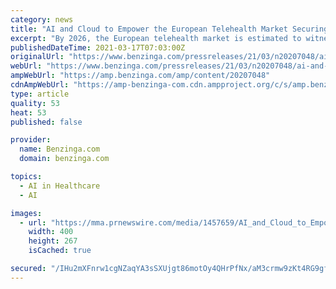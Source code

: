 ```yaml
---
category: news
title: "AI and Cloud to Empower the European Telehealth Market Securing Efficient Access to Essential Healthcare Services"
excerpt: "By 2026, the European telehealth market is estimated to witness more than a four-and-a-half-fold growth, garnering $20.7 billion revenue, finds Frost & Sullivan SANTA"
publishedDateTime: 2021-03-17T07:03:00Z
originalUrl: "https://www.benzinga.com/pressreleases/21/03/n20207048/ai-and-cloud-to-empower-the-european-telehealth-market-securing-efficient-access-to-essential-heal"
webUrl: "https://www.benzinga.com/pressreleases/21/03/n20207048/ai-and-cloud-to-empower-the-european-telehealth-market-securing-efficient-access-to-essential-heal"
ampWebUrl: "https://amp.benzinga.com/amp/content/20207048"
cdnAmpWebUrl: "https://amp-benzinga-com.cdn.ampproject.org/c/s/amp.benzinga.com/amp/content/20207048"
type: article
quality: 53
heat: 53
published: false

provider:
  name: Benzinga.com
  domain: benzinga.com

topics:
  - AI in Healthcare
  - AI

images:
  - url: "https://mma.prnewswire.com/media/1457659/AI_and_Cloud_to_Empower_the_European_Telehealth_Market.jpg"
    width: 400
    height: 267
    isCached: true

secured: "/IHu2mXFnrw1cgNZaqYA3sSXUjgt86motOy4QHrPfNx/aM3crmw9zKt4RG9gfYXuLT5irGHL2HJKRCjJ9MsBPIH/1DFBHsk7s8B6K1aACU+mjqDAcszId+4ZI3dOy0yLWLAPw4fJ5lDs5kt5go5pidYzn2RN8TUwUwemsptE3+N+UF0fwtgNJWG75S2l9f63cjUpEujXkxng869wC0vwEzXD5SKfIz8tw8gP5DptuxN6G1B+nZ0B5GxoR7Ek0BTFQc9xW58yL6SQxqQfQHCE6cBXF6KF7Zjg81GYnNajssQUNZkuzlvHPNyby0E8qJ0dhdXqwYzKajY64YXVXZsM0QbPNvt0UrxVKo13WQ1FVOE=;zdzSd364UhJdsT2mIMkAtQ=="
---
```



